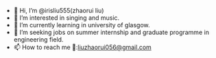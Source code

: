 - 👋 Hi, I’m @irisliu555(zhaorui liu)
- 👀 I’m interested in singing and music.
- 🌱 I’m currently learning in university of glasgow.
- 💞️ I’m seeking jobs on summer internship and graduate programme in engineering field.
- 📫 How to reach me 📧:liuzhaorui056@gmail.com

<!---
irisliu/irisliu555 is a ✨ special ✨ repository because its `README.md` (this file) appears on your GitHub profile.
You can click the Preview link to take a look at your changes.
--->
